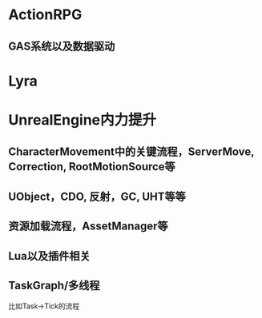 # ActionRPG

## GAS系统以及数据驱动

# Lyra



# UnrealEngine内力提升

## CharacterMovement中的关键流程，ServerMove, Correction, RootMotionSource等

## UObject，CDO, 反射，GC, UHT等等

## 资源加载流程，AssetManager等

## Lua以及插件相关

## TaskGraph/多线程

比如Task->Tick的流程



